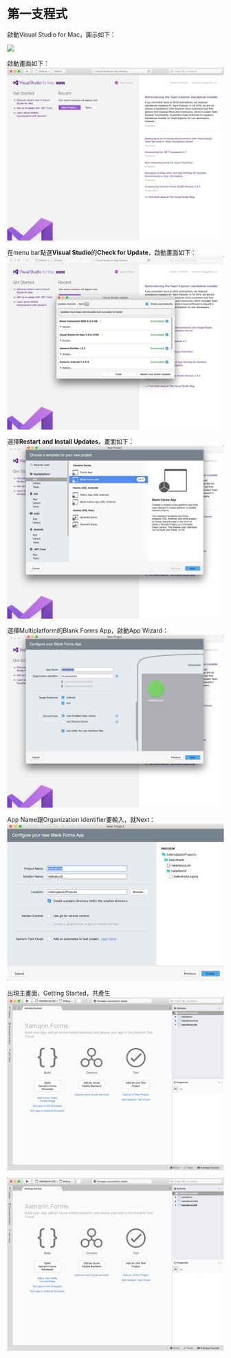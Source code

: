 # 第一支程式

啟動Visual Studio for Mac，圖示如下：

![](https://msdnshared.blob.core.windows.net/media/2017/03/vs-for-mac-logo-caption2.png)

啟動畫面如下：![](/images/Day3/01.jpg)

在menu bar點選**Visual Studio**的**Check for Update**，啟動畫面如下：![](/images/Day3/02.jpg)

選擇**Restart and Install Updates**，畫面如下：![](/images/Day3/03.jpg)

選擇Multiplatform的Blank Forms App，啟動App Wizard：![](/images/Day3/04.jpg)

App Name跟Organization identifier要輸入，就Next：![](/images/Day3/05.jpg)

出現主畫面，Getting Started，共產生![](/images/Day3/06.jpg)

![](/images/Day3/06.jpg)

